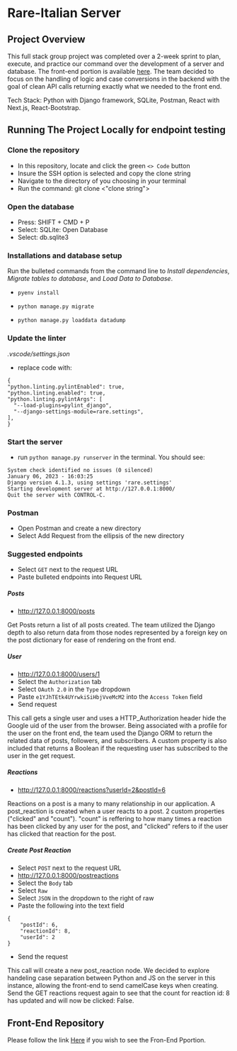 # Rare-Italian Server

## Project Overview
This full stack group project was completed over a 2-week sprint to plan, execute, and practice our command over the development of a server and database. The front-end portion is available [here](https://github.com/nss-evening-cohort-19/rare-client-v2-the-italian-in-us). The team decided to focus on the handling of logic and case conversions in the backend with the goal of clean API calls returning exactly what we needed to the front end. 

Tech Stack: Python with Django framework, SQLite, Postman, React with Next.js, React-Bootstrap.


## Running The Project Locally for endpoint testing
### Clone the repository
  * In this repository, locate and click the green `<> Code` button 
  * Insure the SSH option is selected and copy the clone string
  * Navigate to the directory of you choosing in your terminal 
  * Run the command: git clone <"clone string"> 

### Open the database
  * Press: SHIFT + CMD + P
  * Select: SQLite: Open Database
  * Select: db.sqlite3

### Installations and database setup
Run the bulleted commands from the command line to _Install dependencies_, _Migrate tables to database_, and _Load Data to Database_.
  * `pyenv install`

  * `python manage.py migrate`

  * `python manage.py loaddata datadump`

### Update the linter
  _.vscode/settings.json_
  *  replace code with:
  ``` 
  {
  "python.linting.pylintEnabled": true,
  "python.linting.enabled": true,
  "python.linting.pylintArgs": [
    "--load-plugins=pylint_django",
    "--django-settings-module=rare.settings",
],
}
```

### Start the server
* run `python manage.py runserver` in the terminal.
You should see:
```
System check identified no issues (0 silenced)
January 06, 2023 - 16:03:25
Django version 4.1.3, using settings 'rare.settings'
Starting development server at http://127.0.0.1:8000/
Quit the server with CONTROL-C.
```

### Postman
* Open Postman and create a new directory
* Select Add Request from the ellipsis of the new directory

### Suggested endpoints

* Select `GET` next to the request URL
* Paste bulleted endpoints into Request URL

##### Posts
* http://127.0.0.1:8000/posts

Get Posts return a list of all posts created. The team utilized the Django depth to also return data from those nodes represented by a foreign key on the post dictionary for ease of rendering on the front end.

##### User
* http://127.0.0.1:8000/users/1
* Select the `Authorization` tab
* Select `OAuth 2.0` in the `Type` dropdown
* Paste `e1YJhTEtk4UYrwkiSiHbjVveMcM2` into the `Access Token` field
* Send request

This call gets a single user and uses a HTTP_Authorization header hide the Google uid of the user from the browser.  Being associated with a profile for the user on the front end, the team used the Django ORM to return the related data of posts, followers, and subscribers. A custom property is also included that returns a Boolean if the requesting user has subscribed to the user in the get request.

##### Reactions
* http://127.0.0.1:8000/reactions?userId=2&postId=6

Reactions on a post is a many to many relationship in our application.  A post_reaction is created when a user reacts to a post. 2 custom properties ("clicked" and "count").  "count" is reffering to how many times a reaction has been clicked by any user for the post, and "clicked" refers to if the user has clicked that reaction for the post.

##### Create Post Reaction
* Select `POST` next to the request URL
* http://127.0.0.1:8000/postreactions
* Select the `Body` tab
* Select `Raw`
* Select `JSON` in the dropdown to the right of raw
* Paste the following into the text field
```
{
    "postId": 6,
    "reactionId": 8,
    "userId": 2
}
```
* Send the request

This call will create a new post_reaction node. We decided to explore handeling case separation between Python and JS on the server in this instance, allowing the front-end to send camelCase keys when creating. Send the GET reactions request again to see that the count for reaction id: 8 has updated and will now be clicked: False.


## Front-End Repository
Please follow the link [Here](https://github.com/nss-evening-cohort-19/rare-client-v2-the-italian-in-us) if you wish to see the Fron-End Pportion.
 

